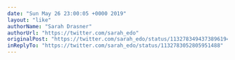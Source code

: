 ```yaml
---
date: "Sun May 26 23:00:05 +0000 2019"
layout: "like"
authorName: "Sarah Drasner"
authorUrl: "https://twitter.com/sarah_edo"
originalPost: "https://twitter.com/sarah_edo/status/1132783494373896194"
inReplyTo: "https://twitter.com/sarah_edo/status/1132783052805951488"
---
```

